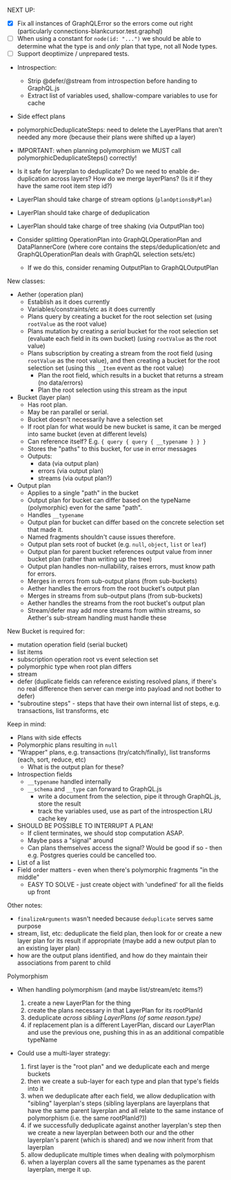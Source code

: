 NEXT UP:

- [x] Fix all instances of GraphQLError so the errors come out right
      (particularly connections-blankcursor.test.graphql)
- [ ] When using a constant for `node(id: "...")` we should be able to determine
      what the type is and _only_ plan that type, not all Node types.
- [ ] Support deoptimize / unprepared tests.
- Introspection:
  - Strip @defer/@stream from introspection before handing to GraphQL.js
  - Extract list of variables used, shallow-compare variables to use for cache
- Side effect plans

- polymorphicDeduplicateSteps: need to delete the LayerPlans that aren't needed
  any more (because their plans were shifted up a layer)

- IMPORTANT: when planning polymorphism we MUST call
  polymorphicDeduplicateSteps() correctly!

- Is it safe for layerplan to deduplicate? Do we need to enable de-duplication
  across layers? How do we merge layerPlans? (Is it if they have the same root
  item step id?)
- LayerPlan should take charge of stream options (`planOptionsByPlan`)
- LayerPlan should take charge of deduplication
- LayerPlan should take charge of tree shaking (via OutputPlan too)

- Consider splitting OperationPlan into GraphQLOperationPlan and DataPlannerCore
  (where core contains the steps/deduplication/etc and GraphQLOperationPlan
  deals with GraphQL selection sets/etc)
  - If we do this, consider renaming OutputPlan to GraphQLOutputPlan

New classes:

- Aether (operation plan)
  - Establish as it does currently
  - Variables/constraints/etc as it does currently
  - Plans query by creating a bucket for the root selection set (using
    `rootValue` as the root value)
  - Plans mutation by creating a _serial_ bucket for the root selection set
    (evaluate each field in its own bucket) (using `rootValue` as the root
    value)
  - Plans subscription by creating a stream from the root field (using
    `rootValue` as the root value), and then creating a bucket for the root
    selection set (using this `__Item` event as the root value)
    - Plan the root field, which results in a bucket that returns a stream (no
      data/errors)
    - Plan the root selection using this stream as the input
- Bucket (layer plan)
  - Has root plan.
  - May be ran parallel or serial.
  - Bucket doesn't necessarily have a selection set
  - If root plan for what would be new bucket is same, it can be merged into
    same bucket (even at different levels)
  - Can reference itself? E.g. `{ query { query { __typename } } }`
  - Stores the "paths" to this bucket, for use in error messages
  - Outputs:
    - data (via output plan)
    - errors (via output plan)
    - streams (via output plan?)
- Output plan
  - Applies to a single "path" in the bucket
  - Output plan for bucket can differ based on the typeName (polymorphic) even
    for the same "path".
  - Handles `__typename`
  - Output plan for bucket can differ based on the concrete selection set that
    made it.
  - Named fragments shouldn't cause issues therefore.
  - Output plan sets root of bucket (e.g. `null`, `object`, `list` or `leaf`)
  - Output plan for parent bucket references output value from inner bucket plan
    (rather than writing up the tree)
  - Output plan handles non-nullability, raises errors, must know path for
    errors.
  - Merges in errors from sub-output plans (from sub-buckets)
  - Aether handles the errors from the root bucket's output plan
  - Merges in streams from sub-output plans (from sub-buckets)
  - Aether handles the streams from the root bucket's output plan
  - Stream/defer may add more streams from within streams, so Aether's
    sub-stream handling must handle these

New Bucket is required for:

- mutation operation field (serial bucket)
- list items
- subscription operation root vs event selection set
- polymorphic type when root plan differs
- stream
- defer (duplicate fields can reference existing resolved plans, if there's no
  real difference then server can merge into payload and not bother to defer)
- "subroutine steps" - steps that have their own internal list of steps, e.g.
  transactions, list transforms, etc

Keep in mind:

- Plans with side effects
- Polymorphic plans resulting in `null`
- "Wrapper" plans, e.g. transactions (try/catch/finally), list transforms (each,
  sort, reduce, etc)
  - What is the output plan for these?
- Introspection fields
  - `__typename` handled internally
  - `__schema` and `__type` can forward to GraphQL.js
    - write a document from the selection, pipe it through GraphQL.js, store the
      result
    - track the variables used, use as part of the introspection LRU cache key
- SHOULD BE POSSIBLE TO INTERRUPT A PLAN!
  - If client terminates, we should stop computation ASAP.
  - Maybe pass a "signal" around
  - Can plans themselves access the signal? Would be good if so - then e.g.
    Postgres queries could be cancelled too.
- List of a list
- Field order matters - even when there's polymorphic fragments "in the middle"
  - EASY TO SOLVE - just create object with 'undefined' for all the fields up
    front

Other notes:

- `finalizeArguments` wasn't needed because `deduplicate` serves same purpose
- stream, list, etc: deduplicate the field plan, then look for or create a new
  layer plan for its result if appropriate (maybe add a new output plan to an
  existing layer plan)
- how are the output plans identified, and how do they maintain their
  associations from parent to child

Polymorphism

- When handling polymorphism (and maybe list/stream/etc items?)

  1. create a new LayerPlan for the thing
  2. create the plans necessary in that LayerPlan for its rootPlanId
  3. deduplicate _across sibling LayerPlans (of same reason.type)_
  4. if replacement plan is a different LayerPlan, discard our LayerPlan and use
     the previous one, pushing this in as an additional compatible typeName

- Could use a multi-layer strategy:
  1. first layer is the "root plan" and we deduplicate each and merge buckets
  2. then we create a sub-layer for each type and plan that type's fields into
     it
  3. when we deduplicate after each field, we allow deduplication with "sibling"
     layerplan's steps (sibling layerplans are layerplans that have the same
     parent layerplan and all relate to the same instance of polymorphism (i.e.
     the same rootPlanId?))
  4. if we successfully deduplicate against another layerplan's step then we
     create a new layerplan between both our and the other layerplan's parent
     (which is shared) and we now inherit from that layerplan
  5. allow deduplicate multiple times when dealing with polymorphism
  6. when a layerplan covers all the same typenames as the parent layerplan,
     merge it up.
